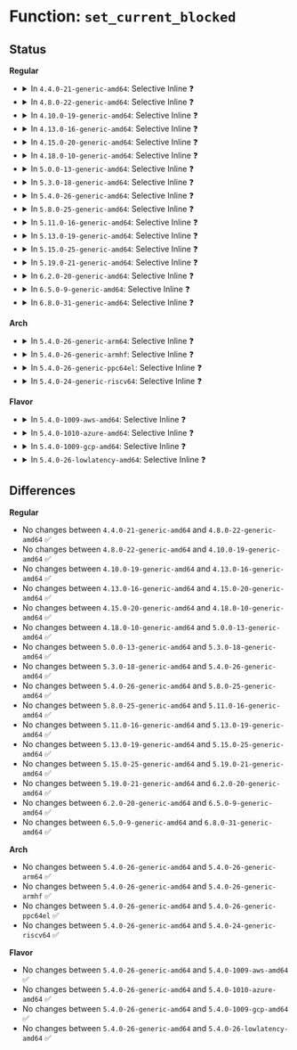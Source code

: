 # Function: <code>set_current_blocked</code>

## Status
<b>Regular</b>
<ul>
<li>
<details>
<summary>In <code>4.4.0-21-generic-amd64</code>: Selective Inline ❓</summary>

```c
void set_current_blocked(sigset_t * newset)
```

```json
{
  "name": "set_current_blocked",
  "collision_type": "Unique Global",
  "inline_type": "Selective",
  "funcs": [
    {
      "addr": 18446744071579437632,
      "name": "set_current_blocked",
      "external": true,
      "loc": "kernel/signal.c:2478",
      "file": "kernel/signal.c",
      "inline": "not declared, inlined",
      "caller_inline": [
        "kernel/signal.c:signal_setup_done",
        "kernel/signal.c:sigsuspend",
        "kernel/signal.c:SyS_sigprocmask",
        "kernel/signal.c:SyS_ssetmask"
      ],
      "caller_func": [
        "arch/x86/kernel/signal.c:sys_rt_sigreturn",
        "arch/x86/kernel/signal.c:sys32_x32_rt_sigreturn",
        "arch/x86/ia32/ia32_signal.c:sys32_sigreturn",
        "arch/x86/ia32/ia32_signal.c:sys32_rt_sigreturn",
        "kernel/compat.c:compat_SyS_sigprocmask",
        "kernel/compat.c:compat_SyS_sigprocmask",
        "fs/eventpoll.c:SyS_epoll_pwait",
        "fs/eventpoll.c:SyS_epoll_pwait",
        "fs/eventpoll.c:compat_SyS_epoll_pwait",
        "fs/eventpoll.c:compat_SyS_epoll_pwait"
      ]
    }
  ],
  "symbols": [
    {
      "addr": 18446744071579437632,
      "name": "set_current_blocked",
      "section": ".text",
      "bind": "STB_GLOBAL",
      "size": 23
    }
  ]
}
```
</details>
</li>
<li>
<details>
<summary>In <code>4.8.0-22-generic-amd64</code>: Selective Inline ❓</summary>

```c
void set_current_blocked(sigset_t * newset)
```

```json
{
  "name": "set_current_blocked",
  "collision_type": "Unique Global",
  "inline_type": "Selective",
  "funcs": [
    {
      "addr": 18446744071579450321,
      "name": "set_current_blocked",
      "external": true,
      "loc": "kernel/signal.c:2478",
      "file": "kernel/signal.c",
      "inline": "not declared, inlined",
      "caller_inline": [
        "kernel/signal.c:sigsuspend",
        "kernel/signal.c:SyS_ssetmask",
        "kernel/signal.c:SyS_sigprocmask",
        "kernel/signal.c:signal_setup_done"
      ],
      "caller_func": [
        "arch/x86/kernel/signal.c:sys32_x32_rt_sigreturn",
        "arch/x86/kernel/signal.c:sys_rt_sigreturn",
        "arch/x86/ia32/ia32_signal.c:sys32_rt_sigreturn",
        "arch/x86/ia32/ia32_signal.c:sys32_sigreturn",
        "kernel/compat.c:compat_SyS_sigprocmask",
        "kernel/compat.c:compat_SyS_sigprocmask",
        "fs/eventpoll.c:compat_SyS_epoll_pwait",
        "fs/eventpoll.c:compat_SyS_epoll_pwait",
        "fs/eventpoll.c:SyS_epoll_pwait",
        "fs/eventpoll.c:SyS_epoll_pwait"
      ]
    }
  ],
  "symbols": [
    {
      "addr": 18446744071579450080,
      "name": "set_current_blocked",
      "section": ".text",
      "bind": "STB_GLOBAL",
      "size": 23
    }
  ]
}
```
</details>
</li>
<li>
<details>
<summary>In <code>4.10.0-19-generic-amd64</code>: Selective Inline ❓</summary>

```c
void set_current_blocked(sigset_t * newset)
```

```json
{
  "name": "set_current_blocked",
  "collision_type": "Unique Global",
  "inline_type": "Selective",
  "funcs": [
    {
      "addr": 18446744071579470801,
      "name": "set_current_blocked",
      "external": true,
      "loc": "kernel/signal.c:2484",
      "file": "kernel/signal.c",
      "inline": "not declared, inlined",
      "caller_inline": [
        "kernel/signal.c:sigsuspend",
        "kernel/signal.c:SyS_ssetmask",
        "kernel/signal.c:SyS_sigprocmask",
        "kernel/signal.c:signal_setup_done"
      ],
      "caller_func": [
        "arch/x86/kernel/signal.c:sys32_x32_rt_sigreturn",
        "arch/x86/kernel/signal.c:sys_rt_sigreturn",
        "arch/x86/ia32/ia32_signal.c:sys32_rt_sigreturn",
        "arch/x86/ia32/ia32_signal.c:sys32_sigreturn",
        "kernel/compat.c:compat_SyS_sigprocmask",
        "kernel/compat.c:compat_SyS_sigprocmask",
        "fs/eventpoll.c:compat_SyS_epoll_pwait",
        "fs/eventpoll.c:compat_SyS_epoll_pwait",
        "fs/eventpoll.c:SyS_epoll_pwait",
        "fs/eventpoll.c:SyS_epoll_pwait"
      ]
    }
  ],
  "symbols": [
    {
      "addr": 18446744071579470560,
      "name": "set_current_blocked",
      "section": ".text",
      "bind": "STB_GLOBAL",
      "size": 23
    }
  ]
}
```
</details>
</li>
<li>
<details>
<summary>In <code>4.13.0-16-generic-amd64</code>: Selective Inline ❓</summary>

```c
void set_current_blocked(sigset_t * newset)
```

```json
{
  "name": "set_current_blocked",
  "collision_type": "Unique Global",
  "inline_type": "Selective",
  "funcs": [
    {
      "addr": 18446744071579459169,
      "name": "set_current_blocked",
      "external": true,
      "loc": "kernel/signal.c:2505",
      "file": "kernel/signal.c",
      "inline": "not declared, inlined",
      "caller_inline": [
        "kernel/signal.c:sigsuspend",
        "kernel/signal.c:SyS_ssetmask",
        "kernel/signal.c:SyS_sigprocmask",
        "kernel/signal.c:signal_setup_done"
      ],
      "caller_func": [
        "arch/x86/kernel/signal.c:sys32_x32_rt_sigreturn",
        "arch/x86/kernel/signal.c:sys_rt_sigreturn",
        "arch/x86/ia32/ia32_signal.c:sys32_rt_sigreturn",
        "arch/x86/ia32/ia32_signal.c:sys32_sigreturn",
        "kernel/compat.c:compat_SyS_sigprocmask",
        "fs/eventpoll.c:compat_SyS_epoll_pwait",
        "fs/eventpoll.c:compat_SyS_epoll_pwait",
        "fs/eventpoll.c:SyS_epoll_pwait",
        "fs/eventpoll.c:SyS_epoll_pwait"
      ]
    }
  ],
  "symbols": [
    {
      "addr": 18446744071579458928,
      "name": "set_current_blocked",
      "section": ".text",
      "bind": "STB_GLOBAL",
      "size": 23
    }
  ]
}
```
</details>
</li>
<li>
<details>
<summary>In <code>4.15.0-20-generic-amd64</code>: Selective Inline ❓</summary>

```c
void set_current_blocked(sigset_t * newset)
```

```json
{
  "name": "set_current_blocked",
  "collision_type": "Unique Global",
  "inline_type": "Selective",
  "funcs": [
    {
      "addr": 18446744071579487409,
      "name": "set_current_blocked",
      "external": true,
      "loc": "kernel/signal.c:2506",
      "file": "kernel/signal.c",
      "inline": "not declared, inlined",
      "caller_inline": [
        "kernel/signal.c:sigsuspend",
        "kernel/signal.c:SyS_ssetmask",
        "kernel/signal.c:SyS_sigprocmask",
        "kernel/signal.c:signal_setup_done"
      ],
      "caller_func": [
        "arch/x86/kernel/signal.c:sys32_x32_rt_sigreturn",
        "arch/x86/kernel/signal.c:sys_rt_sigreturn",
        "arch/x86/ia32/ia32_signal.c:sys32_rt_sigreturn",
        "arch/x86/ia32/ia32_signal.c:sys32_sigreturn",
        "kernel/compat.c:compat_SyS_sigprocmask",
        "fs/eventpoll.c:compat_SyS_epoll_pwait",
        "fs/eventpoll.c:compat_SyS_epoll_pwait",
        "fs/eventpoll.c:SyS_epoll_pwait",
        "fs/eventpoll.c:SyS_epoll_pwait"
      ]
    }
  ],
  "symbols": [
    {
      "addr": 18446744071579487168,
      "name": "set_current_blocked",
      "section": ".text",
      "bind": "STB_GLOBAL",
      "size": 23
    }
  ]
}
```
</details>
</li>
<li>
<details>
<summary>In <code>4.18.0-10-generic-amd64</code>: Selective Inline ❓</summary>

```c
void set_current_blocked(sigset_t * newset)
```

```json
{
  "name": "set_current_blocked",
  "collision_type": "Unique Global",
  "inline_type": "Selective",
  "funcs": [
    {
      "addr": 18446744071579505265,
      "name": "set_current_blocked",
      "external": true,
      "loc": "kernel/signal.c:2639",
      "file": "kernel/signal.c",
      "inline": "not declared, inlined",
      "caller_inline": [
        "kernel/signal.c:sigsuspend",
        "kernel/signal.c:__ia32_sys_ssetmask",
        "kernel/signal.c:__x64_sys_ssetmask",
        "kernel/signal.c:__ia32_sys_sigprocmask",
        "kernel/signal.c:__x64_sys_sigprocmask",
        "kernel/signal.c:signal_setup_done"
      ],
      "caller_func": [
        "arch/x86/kernel/signal.c:sys32_x32_rt_sigreturn",
        "arch/x86/kernel/signal.c:__x64_sys_rt_sigreturn",
        "arch/x86/ia32/ia32_signal.c:sys32_rt_sigreturn",
        "arch/x86/ia32/ia32_signal.c:sys32_sigreturn",
        "kernel/compat.c:__x32_compat_sys_sigprocmask",
        "kernel/compat.c:__ia32_compat_sys_sigprocmask",
        "fs/eventpoll.c:__x32_compat_sys_epoll_pwait",
        "fs/eventpoll.c:__x32_compat_sys_epoll_pwait",
        "fs/eventpoll.c:__ia32_compat_sys_epoll_pwait",
        "fs/eventpoll.c:__ia32_compat_sys_epoll_pwait",
        "fs/eventpoll.c:__ia32_sys_epoll_pwait",
        "fs/eventpoll.c:__ia32_sys_epoll_pwait",
        "fs/eventpoll.c:__x64_sys_epoll_pwait",
        "fs/eventpoll.c:__x64_sys_epoll_pwait"
      ]
    }
  ],
  "symbols": [
    {
      "addr": 18446744071579504544,
      "name": "set_current_blocked",
      "section": ".text",
      "bind": "STB_GLOBAL",
      "size": 23
    }
  ]
}
```
</details>
</li>
<li>
<details>
<summary>In <code>5.0.0-13-generic-amd64</code>: Selective Inline ❓</summary>

```c
void set_current_blocked(sigset_t * newset)
```

```json
{
  "name": "set_current_blocked",
  "collision_type": "Unique Global",
  "inline_type": "Selective",
  "funcs": [
    {
      "addr": 18446744071579539441,
      "name": "set_current_blocked",
      "external": true,
      "loc": "kernel/signal.c:2738",
      "file": "kernel/signal.c",
      "inline": "not declared, inlined",
      "caller_inline": [
        "kernel/signal.c:sigsuspend",
        "kernel/signal.c:__ia32_sys_ssetmask",
        "kernel/signal.c:__x64_sys_ssetmask",
        "kernel/signal.c:__ia32_sys_sigprocmask",
        "kernel/signal.c:__x64_sys_sigprocmask",
        "kernel/signal.c:set_compat_user_sigmask",
        "kernel/signal.c:set_user_sigmask",
        "kernel/signal.c:signal_setup_done"
      ],
      "caller_func": [
        "arch/x86/kernel/signal.c:sys32_x32_rt_sigreturn",
        "arch/x86/kernel/signal.c:__x64_sys_rt_sigreturn",
        "arch/x86/ia32/ia32_signal.c:sys32_rt_sigreturn",
        "arch/x86/ia32/ia32_signal.c:sys32_sigreturn",
        "kernel/compat.c:__x32_compat_sys_sigprocmask",
        "kernel/compat.c:__ia32_compat_sys_sigprocmask"
      ]
    }
  ],
  "symbols": [
    {
      "addr": 18446744071579538400,
      "name": "set_current_blocked",
      "section": ".text",
      "bind": "STB_GLOBAL",
      "size": 23
    }
  ]
}
```
</details>
</li>
<li>
<details>
<summary>In <code>5.3.0-18-generic-amd64</code>: Selective Inline ❓</summary>

```c
void set_current_blocked(sigset_t * newset)
```

```json
{
  "name": "set_current_blocked",
  "collision_type": "Unique Global",
  "inline_type": "Selective",
  "funcs": [
    {
      "addr": 18446744071579549825,
      "name": "set_current_blocked",
      "external": true,
      "loc": "kernel/signal.c:2897",
      "file": "kernel/signal.c",
      "inline": "not declared, inlined",
      "caller_inline": [
        "kernel/signal.c:sigsuspend",
        "kernel/signal.c:__ia32_sys_ssetmask",
        "kernel/signal.c:__x64_sys_ssetmask",
        "kernel/signal.c:__ia32_sys_sigprocmask",
        "kernel/signal.c:__x64_sys_sigprocmask",
        "kernel/signal.c:set_compat_user_sigmask",
        "kernel/signal.c:set_user_sigmask",
        "kernel/signal.c:signal_setup_done"
      ],
      "caller_func": [
        "arch/x86/kernel/signal.c:sys32_x32_rt_sigreturn",
        "arch/x86/kernel/signal.c:__x64_sys_rt_sigreturn",
        "arch/x86/ia32/ia32_signal.c:sys32_rt_sigreturn",
        "arch/x86/ia32/ia32_signal.c:sys32_sigreturn",
        "kernel/compat.c:__x32_compat_sys_sigprocmask",
        "kernel/compat.c:__ia32_compat_sys_sigprocmask"
      ]
    }
  ],
  "symbols": [
    {
      "addr": 18446744071579549280,
      "name": "set_current_blocked",
      "section": ".text",
      "bind": "STB_GLOBAL",
      "size": 23
    }
  ]
}
```
</details>
</li>
<li>
<details>
<summary>In <code>5.4.0-26-generic-amd64</code>: Selective Inline ❓</summary>

```c
void set_current_blocked(sigset_t * newset)
```

```json
{
  "name": "set_current_blocked",
  "collision_type": "Unique Global",
  "inline_type": "Selective",
  "funcs": [
    {
      "addr": 18446744071579575953,
      "name": "set_current_blocked",
      "external": true,
      "loc": "kernel/signal.c:2902",
      "file": "kernel/signal.c",
      "inline": "not declared, inlined",
      "caller_inline": [
        "kernel/signal.c:sigsuspend",
        "kernel/signal.c:__ia32_sys_ssetmask",
        "kernel/signal.c:__x64_sys_ssetmask",
        "kernel/signal.c:__ia32_sys_sigprocmask",
        "kernel/signal.c:__x64_sys_sigprocmask",
        "kernel/signal.c:set_compat_user_sigmask",
        "kernel/signal.c:set_user_sigmask",
        "kernel/signal.c:signal_setup_done"
      ],
      "caller_func": [
        "arch/x86/kernel/signal.c:sys32_x32_rt_sigreturn",
        "arch/x86/kernel/signal.c:__x64_sys_rt_sigreturn",
        "arch/x86/ia32/ia32_signal.c:__x32_compat_sys_rt_sigreturn",
        "arch/x86/ia32/ia32_signal.c:__ia32_compat_sys_rt_sigreturn",
        "arch/x86/ia32/ia32_signal.c:__x32_compat_sys_sigreturn",
        "arch/x86/ia32/ia32_signal.c:__ia32_compat_sys_sigreturn",
        "kernel/compat.c:__x32_compat_sys_sigprocmask",
        "kernel/compat.c:__ia32_compat_sys_sigprocmask"
      ]
    }
  ],
  "symbols": [
    {
      "addr": 18446744071579575408,
      "name": "set_current_blocked",
      "section": ".text",
      "bind": "STB_GLOBAL",
      "size": 23
    }
  ]
}
```
</details>
</li>
<li>
<details>
<summary>In <code>5.8.0-25-generic-amd64</code>: Selective Inline ❓</summary>

```c
void set_current_blocked(sigset_t * newset)
```

```json
{
  "name": "set_current_blocked",
  "collision_type": "Unique Global",
  "inline_type": "Selective",
  "funcs": [
    {
      "addr": 18446744071579611409,
      "name": "set_current_blocked",
      "external": true,
      "loc": "kernel/signal.c:2920",
      "file": "kernel/signal.c",
      "inline": "not declared, inlined",
      "caller_inline": [
        "kernel/signal.c:sigsuspend",
        "kernel/signal.c:__ia32_sys_ssetmask",
        "kernel/signal.c:__x64_sys_ssetmask",
        "kernel/signal.c:__ia32_sys_sigprocmask",
        "kernel/signal.c:__x64_sys_sigprocmask",
        "kernel/signal.c:set_compat_user_sigmask",
        "kernel/signal.c:set_user_sigmask",
        "kernel/signal.c:signal_setup_done"
      ],
      "caller_func": [
        "arch/x86/kernel/signal.c:__do_compat_sys_x32_rt_sigreturn",
        "arch/x86/kernel/signal.c:__do_sys_rt_sigreturn",
        "arch/x86/ia32/ia32_signal.c:__do_compat_sys_rt_sigreturn",
        "arch/x86/ia32/ia32_signal.c:__do_compat_sys_sigreturn",
        "kernel/compat.c:__x32_compat_sys_sigprocmask",
        "kernel/compat.c:__ia32_compat_sys_sigprocmask"
      ]
    }
  ],
  "symbols": [
    {
      "addr": 18446744071579610928,
      "name": "set_current_blocked",
      "section": ".text",
      "bind": "STB_GLOBAL",
      "size": 94
    }
  ]
}
```
</details>
</li>
<li>
<details>
<summary>In <code>5.11.0-16-generic-amd64</code>: Selective Inline ❓</summary>

```c
void set_current_blocked(sigset_t * newset)
```

```json
{
  "name": "set_current_blocked",
  "collision_type": "Unique Global",
  "inline_type": "Selective",
  "funcs": [
    {
      "addr": 18446744071579591617,
      "name": "set_current_blocked",
      "external": true,
      "loc": "kernel/signal.c:2940",
      "file": "kernel/signal.c",
      "inline": "not declared, inlined",
      "caller_inline": [
        "kernel/signal.c:sigsuspend",
        "kernel/signal.c:__ia32_sys_ssetmask",
        "kernel/signal.c:__x64_sys_ssetmask",
        "kernel/signal.c:__ia32_sys_sigprocmask",
        "kernel/signal.c:__x64_sys_sigprocmask",
        "kernel/signal.c:set_compat_user_sigmask",
        "kernel/signal.c:set_user_sigmask",
        "kernel/signal.c:signal_setup_done"
      ],
      "caller_func": [
        "arch/x86/kernel/signal.c:__do_compat_sys_x32_rt_sigreturn",
        "arch/x86/kernel/signal.c:__do_sys_rt_sigreturn",
        "arch/x86/ia32/ia32_signal.c:__do_compat_sys_rt_sigreturn",
        "arch/x86/ia32/ia32_signal.c:__do_compat_sys_sigreturn",
        "kernel/compat.c:__x32_compat_sys_sigprocmask",
        "kernel/compat.c:__ia32_compat_sys_sigprocmask"
      ]
    }
  ],
  "symbols": [
    {
      "addr": 18446744071579591136,
      "name": "set_current_blocked",
      "section": ".text",
      "bind": "STB_GLOBAL",
      "size": 94
    }
  ]
}
```
</details>
</li>
<li>
<details>
<summary>In <code>5.13.0-19-generic-amd64</code>: Selective Inline ❓</summary>

```c
void set_current_blocked(sigset_t * newset)
```

```json
{
  "name": "set_current_blocked",
  "collision_type": "Unique Global",
  "inline_type": "Selective",
  "funcs": [
    {
      "addr": 18446744071579588195,
      "name": "set_current_blocked",
      "external": true,
      "loc": "kernel/signal.c:2962",
      "file": "kernel/signal.c",
      "inline": "not declared, inlined",
      "caller_inline": [
        "kernel/signal.c:sigsuspend",
        "kernel/signal.c:__ia32_sys_ssetmask",
        "kernel/signal.c:__x64_sys_ssetmask",
        "kernel/signal.c:__ia32_sys_sigprocmask",
        "kernel/signal.c:__x64_sys_sigprocmask",
        "kernel/signal.c:set_compat_user_sigmask",
        "kernel/signal.c:set_user_sigmask",
        "kernel/signal.c:signal_setup_done"
      ],
      "caller_func": [
        "arch/x86/kernel/signal.c:__do_compat_sys_x32_rt_sigreturn",
        "arch/x86/kernel/signal.c:__do_sys_rt_sigreturn",
        "arch/x86/ia32/ia32_signal.c:__do_compat_sys_rt_sigreturn",
        "arch/x86/ia32/ia32_signal.c:__do_compat_sys_sigreturn",
        "kernel/compat.c:__x32_compat_sys_sigprocmask",
        "kernel/compat.c:__ia32_compat_sys_sigprocmask"
      ]
    }
  ],
  "symbols": [
    {
      "addr": 18446744071579598304,
      "name": "set_current_blocked",
      "section": ".text",
      "bind": "STB_GLOBAL",
      "size": 94
    }
  ]
}
```
</details>
</li>
<li>
<details>
<summary>In <code>5.15.0-25-generic-amd64</code>: Selective Inline ❓</summary>

```c
void set_current_blocked(sigset_t * newset)
```

```json
{
  "name": "set_current_blocked",
  "collision_type": "Unique Global",
  "inline_type": "Selective",
  "funcs": [
    {
      "addr": 18446744071579663459,
      "name": "set_current_blocked",
      "external": true,
      "loc": "kernel/signal.c:3047",
      "file": "kernel/signal.c",
      "inline": "not declared, inlined",
      "caller_inline": [
        "kernel/signal.c:sigsuspend",
        "kernel/signal.c:__ia32_sys_ssetmask",
        "kernel/signal.c:__x64_sys_ssetmask",
        "kernel/signal.c:__ia32_sys_sigprocmask",
        "kernel/signal.c:__x64_sys_sigprocmask",
        "kernel/signal.c:set_compat_user_sigmask",
        "kernel/signal.c:set_user_sigmask",
        "kernel/signal.c:signal_setup_done"
      ],
      "caller_func": [
        "arch/x86/kernel/signal.c:__do_compat_sys_x32_rt_sigreturn",
        "arch/x86/kernel/signal.c:__do_sys_rt_sigreturn",
        "arch/x86/ia32/ia32_signal.c:__do_compat_sys_rt_sigreturn",
        "arch/x86/ia32/ia32_signal.c:__do_compat_sys_sigreturn",
        "kernel/compat.c:__x64_compat_sys_sigprocmask",
        "kernel/compat.c:__ia32_compat_sys_sigprocmask"
      ]
    }
  ],
  "symbols": [
    {
      "addr": 18446744071579673200,
      "name": "set_current_blocked",
      "section": ".text",
      "bind": "STB_GLOBAL",
      "size": 94
    }
  ]
}
```
</details>
</li>
<li>
<details>
<summary>In <code>5.19.0-21-generic-amd64</code>: Selective Inline ❓</summary>

```c
void set_current_blocked(sigset_t * newset)
```

```json
{
  "name": "set_current_blocked",
  "collision_type": "Unique Global",
  "inline_type": "Selective",
  "funcs": [
    {
      "addr": 18446744071579758403,
      "name": "set_current_blocked",
      "external": true,
      "loc": "kernel/signal.c:3027",
      "file": "kernel/signal.c",
      "inline": "not declared, inlined",
      "caller_inline": [
        "kernel/signal.c:sigsuspend",
        "kernel/signal.c:__ia32_sys_ssetmask",
        "kernel/signal.c:__x64_sys_ssetmask",
        "kernel/signal.c:__ia32_sys_sigprocmask",
        "kernel/signal.c:__x64_sys_sigprocmask",
        "kernel/signal.c:set_compat_user_sigmask",
        "kernel/signal.c:set_user_sigmask",
        "kernel/signal.c:signal_setup_done"
      ],
      "caller_func": [
        "arch/x86/kernel/signal.c:__do_sys_rt_sigreturn",
        "arch/x86/ia32/ia32_signal.c:__do_compat_sys_rt_sigreturn",
        "arch/x86/ia32/ia32_signal.c:__do_compat_sys_sigreturn",
        "kernel/compat.c:__ia32_compat_sys_sigprocmask"
      ]
    }
  ],
  "symbols": [
    {
      "addr": 18446744071579770304,
      "name": "set_current_blocked",
      "section": ".text",
      "bind": "STB_GLOBAL",
      "size": 98
    }
  ]
}
```
</details>
</li>
<li>
<details>
<summary>In <code>6.2.0-20-generic-amd64</code>: Selective Inline ❓</summary>

```c
void set_current_blocked(sigset_t * newset)
```

```json
{
  "name": "set_current_blocked",
  "collision_type": "Unique Global",
  "inline_type": "Selective",
  "funcs": [
    {
      "addr": 18446744071579892963,
      "name": "set_current_blocked",
      "external": true,
      "loc": "kernel/signal.c:3029",
      "file": "kernel/signal.c",
      "inline": "not declared, inlined",
      "caller_inline": [
        "kernel/signal.c:sigsuspend",
        "kernel/signal.c:__ia32_sys_ssetmask",
        "kernel/signal.c:__x64_sys_ssetmask",
        "kernel/signal.c:__ia32_sys_sigprocmask",
        "kernel/signal.c:__x64_sys_sigprocmask",
        "kernel/signal.c:set_compat_user_sigmask",
        "kernel/signal.c:set_user_sigmask",
        "kernel/signal.c:signal_setup_done"
      ],
      "caller_func": [
        "arch/x86/kernel/signal_64.c:__do_sys_rt_sigreturn",
        "arch/x86/kernel/signal_32.c:__do_compat_sys_rt_sigreturn",
        "arch/x86/kernel/signal_32.c:__do_compat_sys_sigreturn",
        "kernel/compat.c:__ia32_compat_sys_sigprocmask"
      ]
    }
  ],
  "symbols": [
    {
      "addr": 18446744071579902224,
      "name": "set_current_blocked",
      "section": ".text",
      "bind": "STB_GLOBAL",
      "size": 98
    }
  ]
}
```
</details>
</li>
<li>
<details>
<summary>In <code>6.5.0-9-generic-amd64</code>: Selective Inline ❓</summary>

```c
void set_current_blocked(sigset_t * newset)
```

```json
{
  "name": "set_current_blocked",
  "collision_type": "Unique Global",
  "inline_type": "Selective",
  "funcs": [
    {
      "addr": 18446744071579942259,
      "name": "set_current_blocked",
      "external": true,
      "loc": "kernel/signal.c:3053",
      "file": "kernel/signal.c",
      "inline": "not declared, inlined",
      "caller_inline": [
        "kernel/signal.c:sigsuspend",
        "kernel/signal.c:__ia32_sys_ssetmask",
        "kernel/signal.c:__x64_sys_ssetmask",
        "kernel/signal.c:__ia32_sys_sigprocmask",
        "kernel/signal.c:__x64_sys_sigprocmask",
        "kernel/signal.c:set_compat_user_sigmask",
        "kernel/signal.c:set_user_sigmask",
        "kernel/signal.c:signal_setup_done"
      ],
      "caller_func": [
        "arch/x86/kernel/signal_64.c:__do_sys_rt_sigreturn",
        "arch/x86/kernel/signal_32.c:__do_compat_sys_rt_sigreturn",
        "arch/x86/kernel/signal_32.c:__do_compat_sys_sigreturn",
        "kernel/compat.c:__ia32_compat_sys_sigprocmask"
      ]
    }
  ],
  "symbols": [
    {
      "addr": 18446744071579951952,
      "name": "set_current_blocked",
      "section": ".text",
      "bind": "STB_GLOBAL",
      "size": 98
    }
  ]
}
```
</details>
</li>
<li>
<details>
<summary>In <code>6.8.0-31-generic-amd64</code>: Selective Inline ❓</summary>

```c
void set_current_blocked(sigset_t * newset)
```

```json
{
  "name": "set_current_blocked",
  "collision_type": "Unique Global",
  "inline_type": "Selective",
  "funcs": [
    {
      "addr": 18446744071579981603,
      "name": "set_current_blocked",
      "external": true,
      "loc": "kernel/signal.c:3064",
      "file": "kernel/signal.c",
      "inline": "not declared, inlined",
      "caller_inline": [
        "kernel/signal.c:sigsuspend",
        "kernel/signal.c:__ia32_sys_ssetmask",
        "kernel/signal.c:__x64_sys_ssetmask",
        "kernel/signal.c:__ia32_sys_sigprocmask",
        "kernel/signal.c:__x64_sys_sigprocmask",
        "kernel/signal.c:set_compat_user_sigmask",
        "kernel/signal.c:set_user_sigmask",
        "kernel/signal.c:signal_setup_done"
      ],
      "caller_func": [
        "arch/x86/kernel/signal_64.c:__do_sys_rt_sigreturn",
        "arch/x86/kernel/signal_32.c:__do_compat_sys_rt_sigreturn",
        "arch/x86/kernel/signal_32.c:__do_compat_sys_sigreturn",
        "kernel/compat.c:__ia32_compat_sys_sigprocmask"
      ]
    }
  ],
  "symbols": [
    {
      "addr": 18446744071579991248,
      "name": "set_current_blocked",
      "section": ".text",
      "bind": "STB_GLOBAL",
      "size": 98
    }
  ]
}
```
</details>
</li>
</ul>
<b>Arch</b>
<ul>
<li>
<details>
<summary>In <code>5.4.0-26-generic-arm64</code>: Selective Inline ❓</summary>

```c
void set_current_blocked(sigset_t * newset)
```

```json
{
  "name": "set_current_blocked",
  "collision_type": "Unique Global",
  "inline_type": "Selective",
  "funcs": [
    {
      "addr": 18446603336490738876,
      "name": "set_current_blocked",
      "external": true,
      "loc": "kernel/signal.c:2902",
      "file": "kernel/signal.c",
      "inline": "not declared, inlined",
      "caller_inline": [
        "kernel/signal.c:sigsuspend",
        "kernel/signal.c:__arm64_sys_ssetmask",
        "kernel/signal.c:__arm64_sys_sigprocmask",
        "kernel/signal.c:set_compat_user_sigmask",
        "kernel/signal.c:set_user_sigmask",
        "kernel/signal.c:signal_setup_done"
      ],
      "caller_func": [
        "arch/arm64/kernel/signal.c:restore_sigframe",
        "arch/arm64/kernel/signal32.c:compat_restore_sigframe",
        "kernel/compat.c:__arm64_compat_sys_sigprocmask"
      ]
    }
  ],
  "symbols": [
    {
      "addr": 18446603336490738176,
      "name": "set_current_blocked",
      "section": ".text",
      "bind": "STB_GLOBAL",
      "size": 64
    }
  ]
}
```
</details>
</li>
<li>
<details>
<summary>In <code>5.4.0-26-generic-armhf</code>: Selective Inline ❓</summary>

```c
void set_current_blocked(sigset_t * newset)
```

```json
{
  "name": "set_current_blocked",
  "collision_type": "Unique Global",
  "inline_type": "Selective",
  "funcs": [
    {
      "addr": 3224790444,
      "name": "set_current_blocked",
      "external": true,
      "loc": "kernel/signal.c:2902",
      "file": "kernel/signal.c",
      "inline": "not declared, inlined",
      "caller_inline": [
        "kernel/signal.c:sigsuspend",
        "kernel/signal.c:__se_sys_ssetmask",
        "kernel/signal.c:__se_sys_sigprocmask",
        "kernel/signal.c:set_user_sigmask",
        "kernel/signal.c:signal_setup_done"
      ],
      "caller_func": [
        "arch/arm/kernel/signal.c:restore_sigframe"
      ]
    }
  ],
  "symbols": [
    {
      "addr": 3224790336,
      "name": "set_current_blocked",
      "section": ".text",
      "bind": "STB_GLOBAL",
      "size": 44
    }
  ]
}
```
</details>
</li>
<li>
<details>
<summary>In <code>5.4.0-26-generic-ppc64el</code>: Selective Inline ❓</summary>

```c
void set_current_blocked(sigset_t * newset)
```

```json
{
  "name": "set_current_blocked",
  "collision_type": "Unique Global",
  "inline_type": "Selective",
  "funcs": [
    {
      "addr": 13835058055283562756,
      "name": "set_current_blocked",
      "external": true,
      "loc": "kernel/signal.c:2902",
      "file": "kernel/signal.c",
      "inline": "not declared, inlined",
      "caller_inline": [
        "kernel/signal.c:sigsuspend",
        "kernel/signal.c:__se_sys_ssetmask",
        "kernel/signal.c:__se_sys_sigprocmask",
        "kernel/signal.c:set_compat_user_sigmask",
        "kernel/signal.c:set_user_sigmask",
        "kernel/signal.c:signal_setup_done"
      ],
      "caller_func": [
        "arch/powerpc/kernel/signal_32.c:compat_sys_sigreturn",
        "arch/powerpc/kernel/signal_32.c:compat_sys_rt_sigreturn",
        "arch/powerpc/kernel/signal_32.c:do_setcontext",
        "arch/powerpc/kernel/signal_64.c:sys_rt_sigreturn",
        "arch/powerpc/kernel/signal_64.c:__se_sys_swapcontext",
        "kernel/compat.c:__se_compat_sys_sigprocmask"
      ]
    }
  ],
  "symbols": [
    {
      "addr": 13835058055283562128,
      "name": "set_current_blocked",
      "section": ".text",
      "bind": "STB_GLOBAL",
      "size": 40
    }
  ]
}
```
</details>
</li>
<li>
<details>
<summary>In <code>5.4.0-24-generic-riscv64</code>: Selective Inline ❓</summary>

```c
void set_current_blocked(sigset_t * newset)
```

```json
{
  "name": "set_current_blocked",
  "collision_type": "Unique Global",
  "inline_type": "Selective",
  "funcs": [
    {
      "addr": 18446743936271458010,
      "name": "set_current_blocked",
      "external": true,
      "loc": "kernel/signal.c:2902",
      "file": "kernel/signal.c",
      "inline": "not declared, inlined",
      "caller_inline": [
        "kernel/signal.c:__se_sys_rt_sigsuspend",
        "kernel/signal.c:__se_sys_ssetmask",
        "kernel/signal.c:set_user_sigmask",
        "kernel/signal.c:signal_setup_done"
      ],
      "caller_func": [
        "arch/riscv/kernel/signal.c:sys_rt_sigreturn"
      ]
    }
  ],
  "symbols": [
    {
      "addr": 18446743936271446362,
      "name": "set_current_blocked",
      "section": ".text",
      "bind": "STB_GLOBAL",
      "size": 56
    }
  ]
}
```
</details>
</li>
</ul>
<b>Flavor</b>
<ul>
<li>
<details>
<summary>In <code>5.4.0-1009-aws-amd64</code>: Selective Inline ❓</summary>

```c
void set_current_blocked(sigset_t * newset)
```

```json
{
  "name": "set_current_blocked",
  "collision_type": "Unique Global",
  "inline_type": "Selective",
  "funcs": [
    {
      "addr": 18446744071579552257,
      "name": "set_current_blocked",
      "external": true,
      "loc": "kernel/signal.c:2902",
      "file": "kernel/signal.c",
      "inline": "not declared, inlined",
      "caller_inline": [
        "kernel/signal.c:sigsuspend",
        "kernel/signal.c:__ia32_sys_ssetmask",
        "kernel/signal.c:__x64_sys_ssetmask",
        "kernel/signal.c:__ia32_sys_sigprocmask",
        "kernel/signal.c:__x64_sys_sigprocmask",
        "kernel/signal.c:set_compat_user_sigmask",
        "kernel/signal.c:set_user_sigmask",
        "kernel/signal.c:signal_setup_done"
      ],
      "caller_func": [
        "arch/x86/kernel/signal.c:sys32_x32_rt_sigreturn",
        "arch/x86/kernel/signal.c:__x64_sys_rt_sigreturn",
        "arch/x86/ia32/ia32_signal.c:__x32_compat_sys_rt_sigreturn",
        "arch/x86/ia32/ia32_signal.c:__ia32_compat_sys_rt_sigreturn",
        "arch/x86/ia32/ia32_signal.c:__x32_compat_sys_sigreturn",
        "arch/x86/ia32/ia32_signal.c:__ia32_compat_sys_sigreturn",
        "kernel/compat.c:__x32_compat_sys_sigprocmask",
        "kernel/compat.c:__ia32_compat_sys_sigprocmask"
      ]
    }
  ],
  "symbols": [
    {
      "addr": 18446744071579551712,
      "name": "set_current_blocked",
      "section": ".text",
      "bind": "STB_GLOBAL",
      "size": 23
    }
  ]
}
```
</details>
</li>
<li>
<details>
<summary>In <code>5.4.0-1010-azure-amd64</code>: Selective Inline ❓</summary>

```c
void set_current_blocked(sigset_t * newset)
```

```json
{
  "name": "set_current_blocked",
  "collision_type": "Unique Global",
  "inline_type": "Selective",
  "funcs": [
    {
      "addr": 18446744071579480961,
      "name": "set_current_blocked",
      "external": true,
      "loc": "kernel/signal.c:2902",
      "file": "kernel/signal.c",
      "inline": "not declared, inlined",
      "caller_inline": [
        "kernel/signal.c:sigsuspend",
        "kernel/signal.c:__ia32_sys_ssetmask",
        "kernel/signal.c:__x64_sys_ssetmask",
        "kernel/signal.c:__ia32_sys_sigprocmask",
        "kernel/signal.c:__x64_sys_sigprocmask",
        "kernel/signal.c:set_compat_user_sigmask",
        "kernel/signal.c:set_user_sigmask",
        "kernel/signal.c:signal_setup_done"
      ],
      "caller_func": [
        "arch/x86/kernel/signal.c:sys32_x32_rt_sigreturn",
        "arch/x86/kernel/signal.c:__x64_sys_rt_sigreturn",
        "arch/x86/ia32/ia32_signal.c:__x32_compat_sys_rt_sigreturn",
        "arch/x86/ia32/ia32_signal.c:__ia32_compat_sys_rt_sigreturn",
        "arch/x86/ia32/ia32_signal.c:__x32_compat_sys_sigreturn",
        "arch/x86/ia32/ia32_signal.c:__ia32_compat_sys_sigreturn",
        "kernel/compat.c:__x32_compat_sys_sigprocmask",
        "kernel/compat.c:__ia32_compat_sys_sigprocmask"
      ]
    }
  ],
  "symbols": [
    {
      "addr": 18446744071579480416,
      "name": "set_current_blocked",
      "section": ".text",
      "bind": "STB_GLOBAL",
      "size": 23
    }
  ]
}
```
</details>
</li>
<li>
<details>
<summary>In <code>5.4.0-1009-gcp-amd64</code>: Selective Inline ❓</summary>

```c
void set_current_blocked(sigset_t * newset)
```

```json
{
  "name": "set_current_blocked",
  "collision_type": "Unique Global",
  "inline_type": "Selective",
  "funcs": [
    {
      "addr": 18446744071579549537,
      "name": "set_current_blocked",
      "external": true,
      "loc": "kernel/signal.c:2902",
      "file": "kernel/signal.c",
      "inline": "not declared, inlined",
      "caller_inline": [
        "kernel/signal.c:sigsuspend",
        "kernel/signal.c:__ia32_sys_ssetmask",
        "kernel/signal.c:__x64_sys_ssetmask",
        "kernel/signal.c:__ia32_sys_sigprocmask",
        "kernel/signal.c:__x64_sys_sigprocmask",
        "kernel/signal.c:set_compat_user_sigmask",
        "kernel/signal.c:set_user_sigmask",
        "kernel/signal.c:signal_setup_done"
      ],
      "caller_func": [
        "arch/x86/kernel/signal.c:sys32_x32_rt_sigreturn",
        "arch/x86/kernel/signal.c:__x64_sys_rt_sigreturn",
        "arch/x86/ia32/ia32_signal.c:__x32_compat_sys_rt_sigreturn",
        "arch/x86/ia32/ia32_signal.c:__ia32_compat_sys_rt_sigreturn",
        "arch/x86/ia32/ia32_signal.c:__x32_compat_sys_sigreturn",
        "arch/x86/ia32/ia32_signal.c:__ia32_compat_sys_sigreturn",
        "kernel/compat.c:__x32_compat_sys_sigprocmask",
        "kernel/compat.c:__ia32_compat_sys_sigprocmask"
      ]
    }
  ],
  "symbols": [
    {
      "addr": 18446744071579548992,
      "name": "set_current_blocked",
      "section": ".text",
      "bind": "STB_GLOBAL",
      "size": 23
    }
  ]
}
```
</details>
</li>
<li>
<details>
<summary>In <code>5.4.0-26-lowlatency-amd64</code>: Selective Inline ❓</summary>

```c
void set_current_blocked(sigset_t * newset)
```

```json
{
  "name": "set_current_blocked",
  "collision_type": "Unique Global",
  "inline_type": "Selective",
  "funcs": [
    {
      "addr": 18446744071579582673,
      "name": "set_current_blocked",
      "external": true,
      "loc": "kernel/signal.c:2902",
      "file": "kernel/signal.c",
      "inline": "not declared, inlined",
      "caller_inline": [
        "kernel/signal.c:sigsuspend",
        "kernel/signal.c:__ia32_sys_ssetmask",
        "kernel/signal.c:__x64_sys_ssetmask",
        "kernel/signal.c:__ia32_sys_sigprocmask",
        "kernel/signal.c:__x64_sys_sigprocmask",
        "kernel/signal.c:set_compat_user_sigmask",
        "kernel/signal.c:set_user_sigmask",
        "kernel/signal.c:signal_setup_done"
      ],
      "caller_func": [
        "arch/x86/kernel/signal.c:sys32_x32_rt_sigreturn",
        "arch/x86/kernel/signal.c:__x64_sys_rt_sigreturn",
        "arch/x86/ia32/ia32_signal.c:__x32_compat_sys_rt_sigreturn",
        "arch/x86/ia32/ia32_signal.c:__ia32_compat_sys_rt_sigreturn",
        "arch/x86/ia32/ia32_signal.c:__x32_compat_sys_sigreturn",
        "arch/x86/ia32/ia32_signal.c:__ia32_compat_sys_sigreturn",
        "kernel/compat.c:__x32_compat_sys_sigprocmask",
        "kernel/compat.c:__ia32_compat_sys_sigprocmask"
      ]
    }
  ],
  "symbols": [
    {
      "addr": 18446744071579582128,
      "name": "set_current_blocked",
      "section": ".text",
      "bind": "STB_GLOBAL",
      "size": 23
    }
  ]
}
```
</details>
</li>
</ul>

## Differences
<b>Regular</b>
<ul>
<li>
No changes between <code>4.4.0-21-generic-amd64</code> and <code>4.8.0-22-generic-amd64</code> ✅
</li>
<li>
No changes between <code>4.8.0-22-generic-amd64</code> and <code>4.10.0-19-generic-amd64</code> ✅
</li>
<li>
No changes between <code>4.10.0-19-generic-amd64</code> and <code>4.13.0-16-generic-amd64</code> ✅
</li>
<li>
No changes between <code>4.13.0-16-generic-amd64</code> and <code>4.15.0-20-generic-amd64</code> ✅
</li>
<li>
No changes between <code>4.15.0-20-generic-amd64</code> and <code>4.18.0-10-generic-amd64</code> ✅
</li>
<li>
No changes between <code>4.18.0-10-generic-amd64</code> and <code>5.0.0-13-generic-amd64</code> ✅
</li>
<li>
No changes between <code>5.0.0-13-generic-amd64</code> and <code>5.3.0-18-generic-amd64</code> ✅
</li>
<li>
No changes between <code>5.3.0-18-generic-amd64</code> and <code>5.4.0-26-generic-amd64</code> ✅
</li>
<li>
No changes between <code>5.4.0-26-generic-amd64</code> and <code>5.8.0-25-generic-amd64</code> ✅
</li>
<li>
No changes between <code>5.8.0-25-generic-amd64</code> and <code>5.11.0-16-generic-amd64</code> ✅
</li>
<li>
No changes between <code>5.11.0-16-generic-amd64</code> and <code>5.13.0-19-generic-amd64</code> ✅
</li>
<li>
No changes between <code>5.13.0-19-generic-amd64</code> and <code>5.15.0-25-generic-amd64</code> ✅
</li>
<li>
No changes between <code>5.15.0-25-generic-amd64</code> and <code>5.19.0-21-generic-amd64</code> ✅
</li>
<li>
No changes between <code>5.19.0-21-generic-amd64</code> and <code>6.2.0-20-generic-amd64</code> ✅
</li>
<li>
No changes between <code>6.2.0-20-generic-amd64</code> and <code>6.5.0-9-generic-amd64</code> ✅
</li>
<li>
No changes between <code>6.5.0-9-generic-amd64</code> and <code>6.8.0-31-generic-amd64</code> ✅
</li>
</ul>
<b>Arch</b>
<ul>
<li>
No changes between <code>5.4.0-26-generic-amd64</code> and <code>5.4.0-26-generic-arm64</code> ✅
</li>
<li>
No changes between <code>5.4.0-26-generic-amd64</code> and <code>5.4.0-26-generic-armhf</code> ✅
</li>
<li>
No changes between <code>5.4.0-26-generic-amd64</code> and <code>5.4.0-26-generic-ppc64el</code> ✅
</li>
<li>
No changes between <code>5.4.0-26-generic-amd64</code> and <code>5.4.0-24-generic-riscv64</code> ✅
</li>
</ul>
<b>Flavor</b>
<ul>
<li>
No changes between <code>5.4.0-26-generic-amd64</code> and <code>5.4.0-1009-aws-amd64</code> ✅
</li>
<li>
No changes between <code>5.4.0-26-generic-amd64</code> and <code>5.4.0-1010-azure-amd64</code> ✅
</li>
<li>
No changes between <code>5.4.0-26-generic-amd64</code> and <code>5.4.0-1009-gcp-amd64</code> ✅
</li>
<li>
No changes between <code>5.4.0-26-generic-amd64</code> and <code>5.4.0-26-lowlatency-amd64</code> ✅
</li>
</ul>
